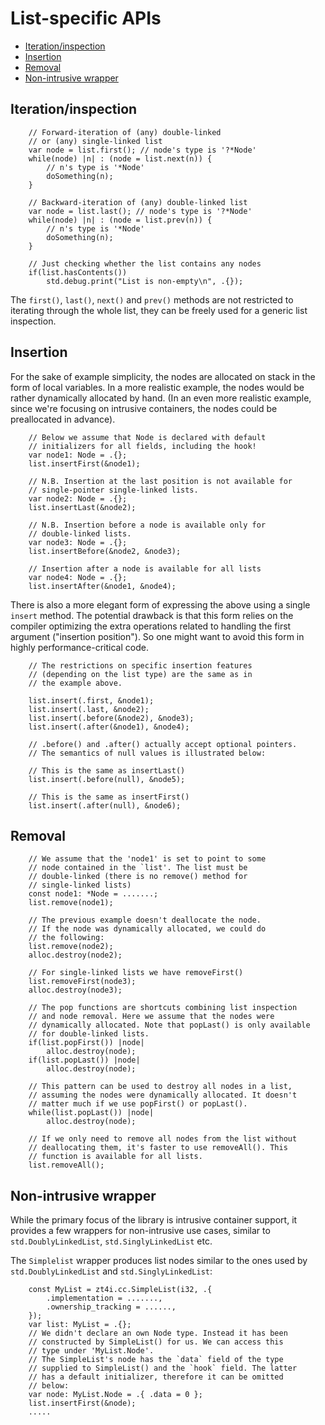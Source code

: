 # List-specific APIs

- [Iteration/inspection](#iterationinspection)
- [Insertion](#insertion)
- [Removal](#removal)
- [Non-intrusive wrapper](#non-intrusive-wrapper)

## Iteration/inspection

```
    // Forward-iteration of (any) double-linked
    // or (any) single-linked list
    var node = list.first(); // node's type is '?*Node'
    while(node) |n| : (node = list.next(n)) {
        // n's type is '*Node'
        doSomething(n);
    }

    // Backward-iteration of (any) double-linked list
    var node = list.last(); // node's type is '?*Node'
    while(node) |n| : (node = list.prev(n)) {
        // n's type is '*Node'
        doSomething(n);
    }

    // Just checking whether the list contains any nodes
    if(list.hasContents())
        std.debug.print("List is non-empty\n", .{});
```
The `first()`, `last()`, `next()` and `prev()` methods are not restricted to iterating through the whole list, they can be freely used for a generic list inspection.

## Insertion

For the sake of example simplicity, the nodes are allocated on stack in the form of local variables. In a more realistic example, the nodes would be rather dynamically allocated by hand. (In an even more realistic example, since we're focusing on intrusive containers, the nodes could be preallocated in advance).
```
    // Below we assume that Node is declared with default
    // initializers for all fields, including the hook!
    var node1: Node = .{};
    list.insertFirst(&node1);

    // N.B. Insertion at the last position is not available for
    // single-pointer single-linked lists.
    var node2: Node = .{};
    list.insertLast(&node2);

    // N.B. Insertion before a node is available only for
    // double-linked lists.
    var node3: Node = .{};
    list.insertBefore(&node2, &node3);

    // Insertion after a node is available for all lists
    var node4: Node = .{};
    list.insertAfter(&node1, &node4);
```
There is also a more elegant form of expressing the above using a single `insert` method. The potential drawback is that this form relies on the compiler optimizing the extra operations related to handling the first argument ("insertion position"). So one might want to avoid this form in highly performance-critical code.
```
    // The restrictions on specific insertion features
    // (depending on the list type) are the same as in
    // the example above.

    list.insert(.first, &node1);
    list.insert(.last, &node2);
    list.insert(.before(&node2), &node3);
    list.insert(.after(&node1), &node4);

    // .before() and .after() actually accept optional pointers.
    // The semantics of null values is illustrated below:

    // This is the same as insertLast()
    list.insert(.before(null), &node5);

    // This is the same as insertFirst()
    list.insert(.after(null), &node6);
```

## Removal

```
    // We assume that the 'node1' is set to point to some
    // node contained in the `list'. The list must be
    // double-linked (there is no remove() method for
    // single-linked lists)
    const node1: *Node = .......;
    list.remove(node1);

    // The previous example doesn't deallocate the node.
    // If the node was dynamically allocated, we could do
    // the following:
    list.remove(node2);
    alloc.destroy(node2);

    // For single-linked lists we have removeFirst()
    list.removeFirst(node3);
    alloc.destroy(node3);

    // The pop functions are shortcuts combining list inspection
    // and node removal. Here we assume that the nodes were
    // dynamically allocated. Note that popLast() is only available
    // for double-linked lists.
    if(list.popFirst()) |node|
        alloc.destroy(node);
    if(list.popLast()) |node|
        alloc.destroy(node);

    // This pattern can be used to destroy all nodes in a list,
    // assuming the nodes were dynamically allocated. It doesn't
    // matter much if we use popFirst() or popLast().
    while(list.popLast()) |node|
        alloc.destroy(node);

    // If we only need to remove all nodes from the list without
    // deallocating them, it's faster to use removeAll(). This
    // function is available for all lists.
    list.removeAll();
```

## Non-intrusive wrapper

While the primary focus of the library is intrusive container support, it provides a few wrappers for non-intrusive use cases, similar to `std.DoublyLinkedList`, `std.SinglyLinkedList` etc.

The `Simplelist` wrapper produces list nodes similar to the ones used by `std.DoublyLinkedList` and `std.SinglyLinkedList`:
```
    const MyList = zt4i.cc.SimpleList(i32, .{
        .implementation = .......,
        .ownership_tracking = ......,
    });
    var list: MyList = .{};
    // We didn't declare an own Node type. Instead it has been
    // constructed by SimpleList() for us. We can access this
    // type under 'MyList.Node'.
    // The SimpleList's node has the `data` field of the type
    // supplied to SimpleList() and the `hook` field. The latter
    // has a default initializer, therefore it can be omitted
    // below:
    var node: MyList.Node = .{ .data = 0 };
    list.insertFirst(&node);
    .....
```

